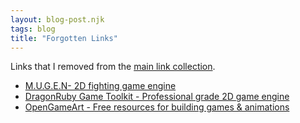 ```yaml
---
layout: blog-post.njk
tags: blog
title: "Forgotten Links"
---
```


Links that I removed from the [main link collection](links.html).

- [M.U.G.E.N- 2D fighting game engine](http://www.elecbyte.com/mugendocs-11b1/mugen.html)
- [DragonRuby Game Toolkit - Professional grade 2D game engine](http://dragonruby.org/toolkit/game)
- [OpenGameArt - Free resources for building games & animations](https://opengameart.org/)
